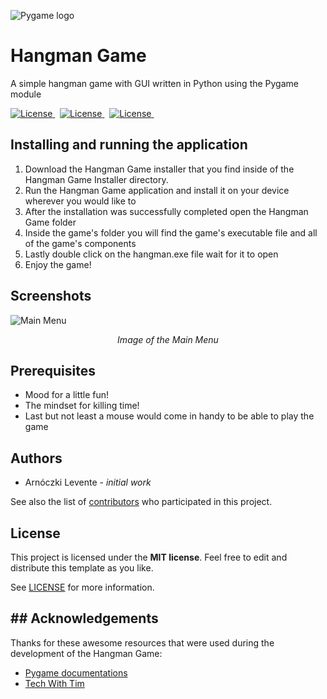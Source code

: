 ![Pygame logo](https://drive.google.com/uc?export=view&id=1mqnV7FaAct-Pi3c1nCE12KOgfxK-fDof "Logo of Pygame")
# Hangman Game

A simple hangman game with GUI written in Python using the Pygame module

[
![License](https://img.shields.io/github/license/TheAlgorithms/Java?color=%23A31F34&style=plastic  "MIT license")
](https://github.com/BananaaaDealer/python-pygame-hangman/blob/main/LICENSE)&nbsp;
[
![License](https://img.shields.io/badge/repo%20size-79.59%20MB-blue?style=flat-square&logo=appveyor  "Repository Size")
](https://github.com/BananaaaDealer/python-pygame-hangman)&nbsp;
[
![License](https://img.shields.io/badge/python-100.0%25-de3163  "Programming Language")
](https://github.com/BananaaaDealer/python-pygame-hangman)&nbsp;


## Installing and running the application

<ol>  
<li>Download the Hangman Game installer that you find inside of the Hangman Game Installer directory.</li>  
<li>Run the Hangman Game application and install it on your device wherever you would like to</li>  
<li>After the installation was successfully completed open the Hangman Game folder</li>  
<li>Inside the game's folder you will find the game's executable file and all of the game's components</li>  
<li>Lastly double click on the hangman.exe file wait for it to open</li>
<li>Enjoy the game!</li>
</ol>

## Screenshots
![Main Menu](https://drive.google.com/uc?export=view&id=1ISymt1AP1Apvx9J8OagMsDqxJ7QZwj0Z "Image of the Main Menu")
<p  align="center">
<i>Image of the Main Menu</i>
</p>

## Prerequisites

* Mood for a little fun!
* The mindset for killing time!
* Last but not least a mouse would come in handy to be able to play the game

## Authors

* Arnóczki Levente - *initial work*

See also the list of [contributors](https://github.com/BananaaaDealer/python-pygame-hangman/graphs/contributors) who participated in this project.

## License
This project is licensed under the  **MIT license**. Feel free to edit and distribute this template as you like.

See  [LICENSE](https://github.com/BananaaaDealer/python-pygame-hangman/blob/main/LICENSE)  for more information.

## ## Acknowledgements
Thanks for these awesome resources that were used during the development of the Hangman Game:
 * [Pygame documentations](https://github.com/BananaaaDealer/python-pygame-hangman/graphs/contributors)
 * [Tech With Tim](https://www.techwithtim.net/)
